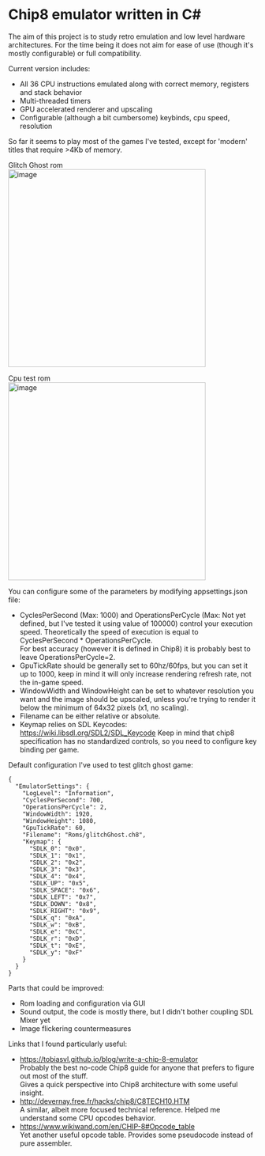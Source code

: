 # Chip8 emulator written in C#
The aim of this project is to study retro emulation and low level hardware architectures.
For the time being it does not aim for ease of use (though it's mostly configurable) or full compatibility.  

Current version includes:
- All 36 CPU instructions emulated along with correct memory, registers and stack behavior
- Multi-threaded timers
- GPU accelerated renderer and upscaling
- Configurable (although a bit cumbersome) keybinds, cpu speed, resolution
  
So far it seems to play most of the games I've tested, except for 'modern' titles that require >4Kb of memory.

Glitch Ghost rom  
<img width="400" alt="image" src="https://github.com/HerringTheCoder/Chip8Emu/assets/44547474/43b9ea94-a513-4bdc-a076-c8985760d4d9">

Cpu test rom  
<img width="400" alt="image" src="https://github.com/HerringTheCoder/Chip8Emu/assets/44547474/031c1968-ece6-49da-bc9b-6501bbeea274">


You can configure some of the parameters by modifying appsettings.json file:
- CyclesPerSecond (Max: 1000) and OperationsPerCycle (Max: Not yet defined, but I've tested it using value of 100000) control your execution speed.
Theoretically the speed of execution is equal to CyclesPerSecond * OperationsPerCycle.  
For best accuracy (however it is defined in Chip8) it is probably best to leave OperationsPerCycle=2.  
- GpuTickRate should be generally set to 60hz/60fps, but you can set it up to 1000, keep in mind it will only increase rendering refresh rate, not the in-game speed.  
- WindowWidth and WindowHeight can be set to whatever resolution you want and the image should be upscaled, 
unless you're trying to render it below the minimum of 64x32 pixels (x1, no scaling).  
- Filename can be either relative or absolute.
- Keymap relies on SDL Keycodes: https://wiki.libsdl.org/SDL2/SDL_Keycode
Keep in mind that chip8 specification has no standardized controls, so you need to configure key binding per game.
 
Default configuration I've used to test glitch ghost game:
```
{
  "EmulatorSettings": {
    "LogLevel": "Information",
    "CyclesPerSecond": 700,
    "OperationsPerCycle": 2,
    "WindowWidth": 1920,
    "WindowHeight": 1080,
    "GpuTickRate": 60,
    "Filename": "Roms/glitchGhost.ch8",
    "Keymap": {
      "SDLK_0": "0x0",
      "SDLK_1": "0x1",
      "SDLK_2": "0x2",
      "SDLK_3": "0x3",
      "SDLK_4": "0x4",
      "SDLK_UP": "0x5",
      "SDLK_SPACE": "0x6",
      "SDLK_LEFT": "0x7",
      "SDLK_DOWN": "0x8",
      "SDLK_RIGHT": "0x9",
      "SDLK_q": "0xA",
      "SDLK_w": "0xB",
      "SDLK_e": "0xC",
      "SDLK_r": "0xD",
      "SDLK_t": "0xE",
      "SDLK_y": "0xF"
    }
  }
}
``` 

Parts that could be improved:
- Rom loading and configuration via GUI
- Sound output, the code is mostly there, but I didn't bother coupling SDL Mixer yet
- Image flickering countermeasures

Links that I found particularly useful:
- https://tobiasvl.github.io/blog/write-a-chip-8-emulator  
  Probably the best no-code Chip8 guide for anyone that prefers to figure out most of the stuff.  
Gives a quick perspective into Chip8 architecture with some useful insight.
- http://devernay.free.fr/hacks/chip8/C8TECH10.HTM  
 A similar, albeit more focused technical reference. Helped me understand some CPU opcodes behavior.
- https://www.wikiwand.com/en/CHIP-8#Opcode_table  
Yet another useful opcode table. Provides some pseudocode instead of pure assembler.
